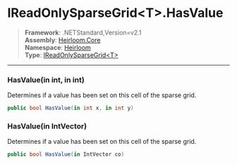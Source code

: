 # IReadOnlySparseGrid\<T>.HasValue

> **Framework**: .NETStandard,Version=v2.1  
> **Assembly**: [Heirloom.Core][0]  
> **Namespace**: [Heirloom][0]  
> **Type**: [IReadOnlySparseGrid\<T>][1]

--------------------------------------------------------------------------------

### HasValue(in int, in int)

Determines if a value has been set on this cell of the sparse grid.

```cs
public bool HasValue(in int x, in int y)
```

### HasValue(in IntVector)

Determines if a value has been set on this cell of the sparse grid.

```cs
public bool HasValue(in IntVector co)
```

[0]: ../Heirloom.Core.md
[1]: Heirloom.IReadOnlySparseGrid[T].md
